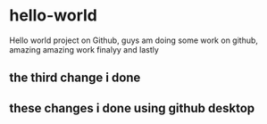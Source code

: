 # hello-world
Hello world project on Github, guys am doing some work on github, amazing amazing work
finalyy and lastly
## the third change i done

## these changes i done using github desktop
